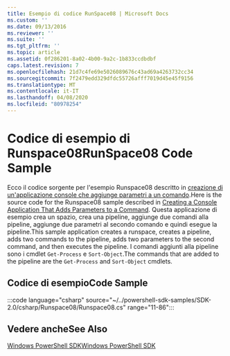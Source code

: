 ```yaml
---
title: Esempio di codice RunSpace08 | Microsoft Docs
ms.custom: ''
ms.date: 09/13/2016
ms.reviewer: ''
ms.suite: ''
ms.tgt_pltfrm: ''
ms.topic: article
ms.assetid: 0f286201-8a02-4b00-9a2c-1b833ccdbdbf
caps.latest.revision: 7
ms.openlocfilehash: 21d7c4fe69e5026089676c43ad69a4263732cc34
ms.sourcegitcommit: 7f2479edd329dfdc55726afff7019d45e45f9156
ms.translationtype: MT
ms.contentlocale: it-IT
ms.lasthandoff: 04/08/2020
ms.locfileid: "80978254"
---
```

# <a name="runspace08-code-sample"></a><span data-ttu-id="1023b-102">Codice di esempio di Runspace08</span><span class="sxs-lookup"><span data-stu-id="1023b-102">RunSpace08 Code Sample</span></span>

<span data-ttu-id="1023b-103">Ecco il codice sorgente per l'esempio Runspace08 descritto in [creazione di un'applicazione console che aggiunge parametri a un comando](https://msdn.microsoft.com/848b2b46-60f1-4a86-b448-cfc7c0cccfba).</span><span class="sxs-lookup"><span data-stu-id="1023b-103">Here is the source code for the Runspace08 sample described in [Creating a Console Application That Adds Parameters to a Command](https://msdn.microsoft.com/848b2b46-60f1-4a86-b448-cfc7c0cccfba).</span></span>
<span data-ttu-id="1023b-104">Questa applicazione di esempio crea un spazio, crea una pipeline, aggiunge due comandi alla pipeline, aggiunge due parametri al secondo comando e quindi esegue la pipeline.</span><span class="sxs-lookup"><span data-stu-id="1023b-104">This sample application creates a runspace, creates a pipeline, adds two commands to the pipeline, adds two parameters to the second command, and then executes the pipeline.</span></span> <span data-ttu-id="1023b-105">I comandi aggiunti alla pipeline sono i cmdlet `Get-Process` e `Sort-Object`.</span><span class="sxs-lookup"><span data-stu-id="1023b-105">The commands that are added to the pipeline are the `Get-Process` and `Sort-Object` cmdlets.</span></span>

## <a name="code-sample"></a><span data-ttu-id="1023b-106">Codice di esempio</span><span class="sxs-lookup"><span data-stu-id="1023b-106">Code Sample</span></span>

:::code language="csharp" source="~/../powershell-sdk-samples/SDK-2.0/csharp/Runspace08/Runspace08.cs" range="11-86":::

## <a name="see-also"></a><span data-ttu-id="1023b-107">Vedere anche</span><span class="sxs-lookup"><span data-stu-id="1023b-107">See Also</span></span>

[<span data-ttu-id="1023b-108">Windows PowerShell SDK</span><span class="sxs-lookup"><span data-stu-id="1023b-108">Windows PowerShell SDK</span></span>](../windows-powershell-reference.md)
